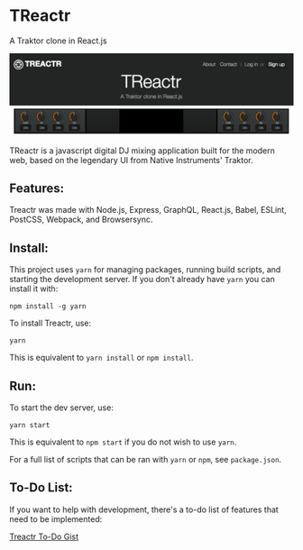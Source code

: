 # TReactr
A Traktor clone in React.js

<a href="https://treactr.herokuapp.com"><img src="public/screenshot.png"></img></a>

TReactr is a javascript digital DJ mixing application built for the modern web, based on the legendary UI from Native Instruments' Traktor.

## Features:
Treactr was made with Node.js, Express, GraphQL, React.js, Babel, ESLint, PostCSS, Webpack, and Browsersync.

## Install:
This project uses `yarn` for managing packages, running build scripts, and starting the development server.
If you don't already have `yarn` you can install it with:

    npm install -g yarn

To install Treactr, use:

    yarn
    
This is equivalent to `yarn install` or `npm install`.

## Run:
To start the dev server, use:

    yarn start

This is equivalent to `npm start` if you do not wish to use `yarn`. 

For a full list of scripts that can be ran with `yarn` or `npm`, see `package.json`.

## To-Do List:
  If you want to help with development, there's a to-do list of features that need to be implemented:

  <a href="https://gist.github.com/kevinchau321/7d64516debdfeb31257169e521135d63"> Treactr To-Do Gist </a>
